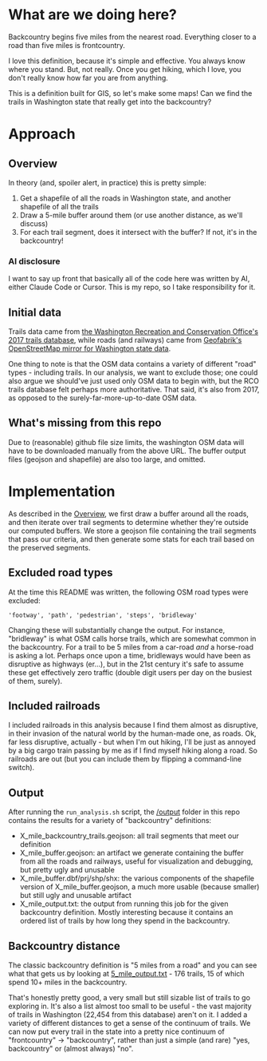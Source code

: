 # What are we doing here?

Backcountry begins five miles from the nearest road. Everything closer to a road than five miles is frontcountry.

I love this definition, because it's simple and effective. You always know where you stand. But, not really. Once you get hiking, which I love, you don't really know how far you are from anything.

This is a definition built for GIS, so let's make some maps! Can we find the trails in Washington state that really get into the backcountry?

# Approach

## Overview

In theory (and, spoiler alert, in practice) this is pretty simple:

1. Get a shapefile of all the roads in Washington state, and another shapefile of all the trails
2. Draw a 5-mile buffer around them (or use another distance, as we'll discuss)
3. For each trail segment, does it intersect with the buffer? If not, it's in the backcountry!

### AI disclosure

I want to say up front that basically all of the code here was written by AI, either Claude Code or Cursor. This is my repo, so I take responsibility for it.

## Initial data

Trails data came from [the Washington Recreation and Conservation Office's 2017 trails database](https://geo.wa.gov/datasets/wa-rco::wa-rco-trails-database-public-view/explore?layer=0&location=47.222544%2C-120.843645%2C7.39), while roads (and railways) came from [Geofabrik's OpenStreetMap mirror for Washington state data](https://download.geofabrik.de/north-america/us/washington.html).

One thing to note is that the OSM data contains a variety of different "road" types - including trails. In our analysis, we want to exclude those; one could also argue we should've just used only OSM data to begin with, but the RCO trails database felt perhaps more authoritative. That said, it's also from 2017, as opposed to the surely-far-more-up-to-date OSM data.

## What's missing from this repo

Due to (reasonable) github file size limits, the washington OSM data will have to be downloaded manually from the above URL. The buffer output files (geojson and shapefile) are also too large, and omitted.

# Implementation

As described in the [Overview](#overview), we first draw a buffer around all the roads, and then iterate over trail segments to determine whether they're outside our computed buffers. We store a geojson file containing the trail segments that pass our criteria, and then generate some stats for each trail based on the preserved segments.

## Excluded road types

At the time this README was written, the following OSM road types were excluded:

```
'footway', 'path', 'pedestrian', 'steps', 'bridleway'
```

Changing these will substantially change the output. For instance, "bridleway" is what OSM calls horse trails, which are somewhat common in the backcountry. For a trail to be 5 miles from a car-road _and_ a horse-road is asking a lot. Perhaps once upon a time, bridleways would have been as disruptive as highways (er...), but in the 21st century it's safe to assume these get effectively zero traffic (double digit users per day on the busiest of them, surely).

## Included railroads

I included railroads in this analysis because I find them almost as disruptive, in their invasion of the natural world by the human-made one, as roads. Ok, far less disruptive, actually - but when I'm out hiking, I'll be just as annoyed by a big cargo train passing by me as if I find myself hiking along a road. So railroads are out (but you can include them by flipping a command-line switch).

## Output

After running the `run_analysis.sh` script, the [/output](/output/) folder in this repo contains the results for a variety of "backcountry" definitions:

* X_mile_backcountry_trails.geojson: all trail segments that meet our definition
* X_mile_buffer.geojson: an artifact we generate containing the buffer from all the roads and railways, useful for visualization and debugging, but pretty ugly and unusable
* X_mile_buffer.dbf/prj/shp/shx: the various components of the shapefile version of X_mile_buffer.geojson, a much more usable (because smaller) but still ugly and unusable artifact
* X_mile_output.txt: the output from running this job for the given backcountry definition. Mostly interesting because it contains an ordered list of trails by how long they spend in the backcountry.

## Backcountry distance

The classic backcountry definition is "5 miles from a road" and you can see what that gets us by looking at [5_mile_output.txt](/output/5_mile_output.txt) - 176 trails, 15 of which spend 10+ miles in the backcountry.

That's honestly pretty good, a very small but still sizable list of trails to go exploring in. It's also a list almost too small to be useful - the vast majority of trails in Washington (22,454 from this database) aren't on it. I added a variety of different distances to get a sense of the continuum of trails. We can now put every trail in the state into a pretty nice continuum of "frontcountry" -> "backcountry", rather than just a simple (and rare) "yes, backcountry" or (almost always) "no".